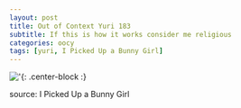 ```yaml
---
layout: post
title: Out of Context Yuri 183
subtitle: If this is how it works consider me religious
categories: oocy
tags: [yuri, I Picked Up a Bunny Girl]
---
```



!['](https://imgur.com/818ZgL4.png){: .center-block :}





source: I Picked Up a Bunny Girl 